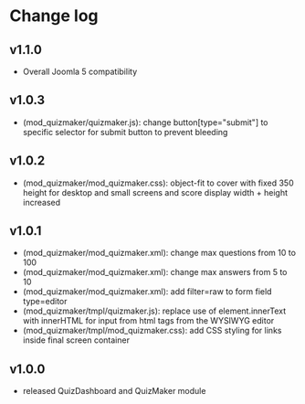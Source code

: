 # Change log

## v1.1.0
- Overall Joomla 5 compatibility

## v1.0.3
- (mod_quizmaker/quizmaker.js): change button[type="submit"] to specific selector for submit button to prevent bleeding

## v1.0.2
- (mod_quizmaker/mod_quizmaker.css): object-fit to cover with fixed 350 height for desktop and small screens and score display width + height increased

## v1.0.1

- (mod_quizmaker/mod_quizmaker.xml): change max questions from 10 to 100
- (mod_quizmaker/mod_quizmaker.xml): change max answers from 5 to 10
- (mod_quizmaker/mod_quizmaker.xml): add filter=raw to form field type=editor
- (mod_quizmaker/tmpl/quizmaker.js): replace use of element.innerText with innerHTML for input from html tags from the WYSIWYG editor
- (mod_quizmaker/tmpl/mod_quizmaker.css): add CSS styling for links inside final screen container

## v1.0.0

- released QuizDashboard and QuizMaker module
